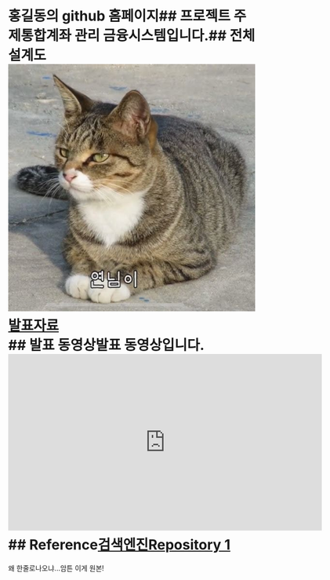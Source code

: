 # 홍길동의 github 홈페이지## 프로젝트 주제통합계좌 관리 금융시스템입니다.## 전체 설계도<img src="architecture.png"/><br>[발표자료](/project.pptx)<br>## 발표 동영상발표 동영상입니다.<iframe id="ytplayer" type="text/html" width="640" height="360" src="https://www.youtube.com/embed/reOGfxYJre0" frameborder="0"></iframe>## Reference[검색엔진](https://naver.com)[Repository 1](https://{github-id}.github.io/{repository-name}) 

왜 한줄로나오냐...암튼 이게 원본!
